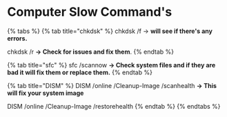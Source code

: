 # Computer Slow Command's

{% tabs %}
{% tab title="chkdsk" %}
chkdsk /f -> **will see if there's any errors.**

chkdsk /r **-> Check for issues and fix them**.
{% endtab %}

{% tab title="sfc" %}
sfc /scannow **-> Check system files and if they are bad it will fix them or replace them.**
{% endtab %}

{% tab title="DISM" %}
DISM /online /Cleanup-Image /scanhealth **-> This will fix your system image**

DISM /online /Cleanup-Image /restorehealth
{% endtab %}
{% endtabs %}
